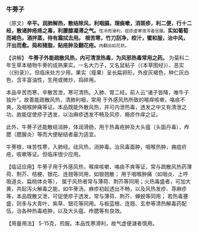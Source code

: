 ### 牛蒡子

〔原文〕**辛平。润肺解热，散结除风，利咽膈，理痰嗽，消斑疹，利二便，行十二经，散诸肿疮疡之毒，利腰膝凝滞之气。**<small>性冷而滑利，痘疹虚寒泄泻者忌服。</small>**实如葡萄而褐色，酒拌蒸，待有霜拭去用。**
**根苦寒，竹刀刮净，绞汁，蜜和服，治中风，汗出而愈。捣和猪脂，贴疮肿及翻花疮。**<small>肉翻出如花状。</small>

【讲解】 **牛蒡子外能疏散风热，内可清泄热毒，为风邪热毒常用之药。** 为菊科二年生草本植物牛蒡的成熟果实。一名大力子，又名鼠粘子（《本草图经》）、恶实（《别录》）。但临床处方少用。果实（瘦果）呈长扁卵形，外皮灰褐色，种仁灰白色，含丰富油性，生用或微炒，捣碎用。

本品辛苦而寒，辛散苦泄，寒可清热。入肺、胃二经。前人云“诸子皆降，唯牛子独升”，故善能疏散风热，清肺利咽，常用
于外感风热所致的喉痒咳嗽，咯痰不爽，及咽喉肿痛等证。本品既能外散风热，并可内泄热毒，透发之中又有清泄之功，故能促使疹子透发，以治麻疹透发不畅及风疹、瘾疹作痒之证。

此外，牛蒡子还能散结消肿，体润滑肠，用于热毒疮肿及大头瘟（头面丹毒），痄腮（腮腺炎）等而大便秘结者最为适宜。

牛蒡根，味苦性寒，入肺经。祛风热，消肿毒。治风毒面肿，咽喉热肿，痈疽疥疮，咳嗽等证。但临床很少应用。

【临证应用】牛蒡子用于外感风热，喉痒咳嗽、咯痰不爽等证，常与疏散风热药薄荷、荆芥、桔梗、银花、连翘等同用，如银翘散； 用于咽喉肿痛（如咽炎、上呼吸道炎、扁桃体炎等），
属于风热者常与薄荷、荆芥等同用；火热毒盛者，可加大黄，共起泻火解毒之能，如牛蒡汤。麻疹初起透出不畅，以及风热发疹、荨麻疹等，本品既散又泄，可促使疹子透发，常与薄荷、荆芥、蝉蜕等同用； 若热毒壅盛，则多与大青叶、紫草、银花等同用。与板蓝根、连翘、玄参等清热解毒药配伍，治各种热毒疮肿，以及大头瘟、痄腮等有良效。

【用量用法】 5-15克，煎服。本品性寒滑利，故气虚便溏者慎用。

